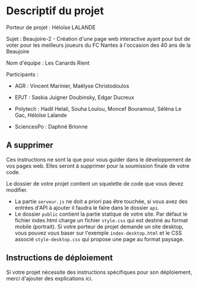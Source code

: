 # Descriptif du projet

Porteur de projet : Héloïse LALANDE

Sujet : Beaujoire-2 - Création d'une page web interactive ayant pour but de voter pour les meilleurs joueurs du FC Nantes à l'occasion des 40 ans de la Beaujoire

Nom d'équipe : Les Canards Rient

Participants : 

- AGR : Vincent Marinier, Maëlyse Christodoulos

- EPJT : Saskia Juigner Doubinsky, Edgar Ducreux

- Polytech : Hadil Helali, Souha Loulou, Moncef Bouramoul, Séléna Le Gac, Héloïse Lalande

- SciencesPo : Daphné Brionne



## A supprimer

Ces instructions ne sont la que pour vous guider dans le développement de vos pages web. Elles seront à supprimer pour la soumission finale de votre code.

Le dossier de votre projet contient un squelette de code que vous devez modifier. 

- La partie `serveur.js`  ne doit a priori pas être touchée, si vous avez des entrées d'API à ajouter il faudra le faire dans le dossier `api`.
- Le dossier `public`  contient la partie statique de votre site. Par défaut le fichier index.html charge un fichier `style.css` qui est destiné au format mobile (portrait). Si votre porteur de projet demande un site desktop, vous pouvez vous baser sur l'exemple `index-desktop.html` et le CSS associé `style-desktop.css` qui propose une page au format paysage.



## Instructions de déploiement

Si votre projet nécessite des instructions spécifiques pour son déploiement, merci d'ajouter des explications ici.
